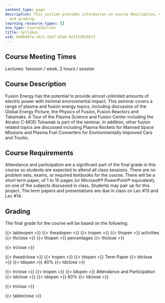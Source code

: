 ```yaml
---
content_type: page
description: This section provides information on course description, course requirements,
  and grading.
learning_resource_types: []
ocw_type: CourseSection
title: Syllabus
uid: 6b66987a-c611-31ef-d7ab-072153035b73
---
```


Course Meeting Times
--------------------

Lectures: 1session / week, 2 hours / session

Course Description
------------------

Fusion Energy has the potential to provide almost unlimited amounts of electric power with minimal environmental impact. This seminar covers a range of plasma and fusion energy topics, including discussion of the Global Energy Picture, the Physics of Fusion, Fusion Reactors and Tokamaks. A Tour of the Plasma Science and Fusion Center including the Alcator C-MOD Tokamak is part of the seminar. In addition, other fusion related topics are discussed including Plasma Rockets for Manned Space Missions and Plasma Fuel Converters for Environmentally Improved Cars and Trucks.

Course Requirements
-------------------

Attendance and participation are a significant part of the final grade in this course so students are expected to attend all class sessions. There are no problem sets, exams, or required textbooks for the course. There will be a short term paper, of 1 to 10 pages (or Microsoft® PowerPoint® equivalent), on one of the subjects discussed in class. Students may pair up for this project. The term papers and presentations are due in class on Lec #13 and Lec #14.

Grading
-------

The final grade for the course will be based on the following:

{{< tableopen >}}
{{< theadopen >}}
{{< tropen >}}
{{< thopen >}}
activities
{{< thclose >}}
{{< thopen >}}
percentages
{{< thclose >}}

{{< trclose >}}

{{< theadclose >}}
{{< tropen >}}
{{< tdopen >}}
Term Paper
{{< tdclose >}}
{{< tdopen >}}
40%
{{< tdclose >}}

{{< trclose >}}
{{< tropen >}}
{{< tdopen >}}
Attendance and Participation
{{< tdclose >}}
{{< tdopen >}}
60%
{{< tdclose >}}

{{< trclose >}}

{{< tableclose >}}